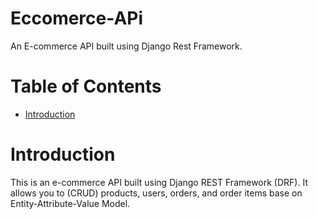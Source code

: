 # Eccomerce-APi

An E-commerce API built using Django Rest Framework.

# Table of Contents
* [Introduction](https://github.com/ronin1777/ecommerc-drf/blob/main/README.md#linke)

# Introduction
This is an e-commerce API built using Django REST Framework (DRF). It allows you to (CRUD) products, users, orders, and order items base on Entity-Attribute-Value Model.


